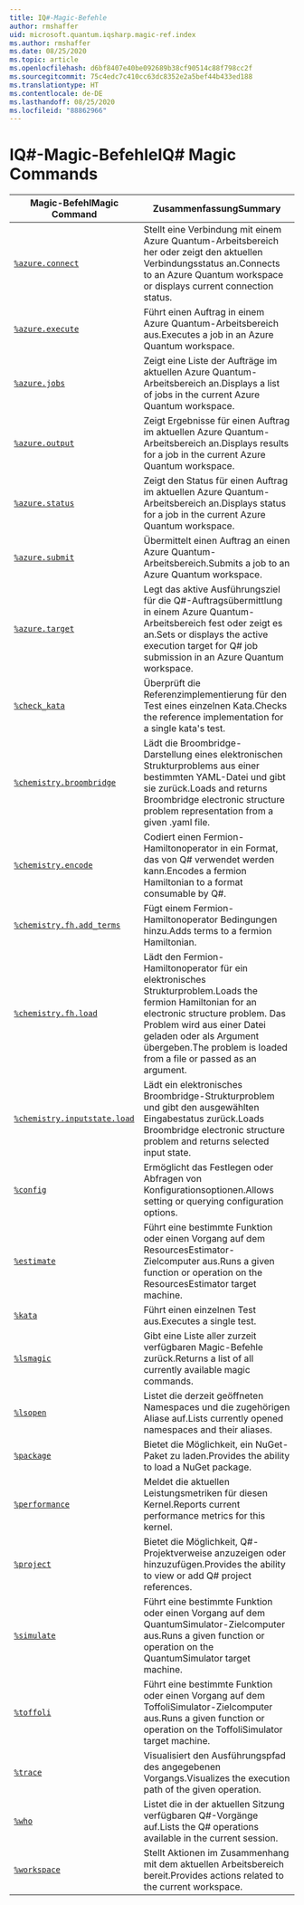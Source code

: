 ```yaml
---
title: IQ#-Magic-Befehle
author: rmshaffer
uid: microsoft.quantum.iqsharp.magic-ref.index
ms.author: rmshaffer
ms.date: 08/25/2020
ms.topic: article
ms.openlocfilehash: d6bf8407e40be092689b38cf90514c88f798cc2f
ms.sourcegitcommit: 75c4edc7c410cc63dc8352e2a5bef44b433ed188
ms.translationtype: HT
ms.contentlocale: de-DE
ms.lasthandoff: 08/25/2020
ms.locfileid: "88862966"
---
```

# <a name="iq-magic-commands"></a><span data-ttu-id="ce2c6-102">IQ#-Magic-Befehle</span><span class="sxs-lookup"><span data-stu-id="ce2c6-102">IQ# Magic Commands</span></span>
| <span data-ttu-id="ce2c6-103">Magic-Befehl</span><span class="sxs-lookup"><span data-stu-id="ce2c6-103">Magic Command</span></span> | <span data-ttu-id="ce2c6-104">Zusammenfassung</span><span class="sxs-lookup"><span data-stu-id="ce2c6-104">Summary</span></span> |
|---------------|---------|
| [`%azure.connect`](xref:microsoft.quantum.iqsharp.magic-ref.azure.connect) | <span data-ttu-id="ce2c6-105">Stellt eine Verbindung mit einem Azure Quantum-Arbeitsbereich her oder zeigt den aktuellen Verbindungsstatus an.</span><span class="sxs-lookup"><span data-stu-id="ce2c6-105">Connects to an Azure Quantum workspace or displays current connection status.</span></span> |
| [`%azure.execute`](xref:microsoft.quantum.iqsharp.magic-ref.azure.execute) | <span data-ttu-id="ce2c6-106">Führt einen Auftrag in einem Azure Quantum-Arbeitsbereich aus.</span><span class="sxs-lookup"><span data-stu-id="ce2c6-106">Executes a job in an Azure Quantum workspace.</span></span> |
| [`%azure.jobs`](xref:microsoft.quantum.iqsharp.magic-ref.azure.jobs) | <span data-ttu-id="ce2c6-107">Zeigt eine Liste der Aufträge im aktuellen Azure Quantum-Arbeitsbereich an.</span><span class="sxs-lookup"><span data-stu-id="ce2c6-107">Displays a list of jobs in the current Azure Quantum workspace.</span></span> |
| [`%azure.output`](xref:microsoft.quantum.iqsharp.magic-ref.azure.output) | <span data-ttu-id="ce2c6-108">Zeigt Ergebnisse für einen Auftrag im aktuellen Azure Quantum-Arbeitsbereich an.</span><span class="sxs-lookup"><span data-stu-id="ce2c6-108">Displays results for a job in the current Azure Quantum workspace.</span></span> |
| [`%azure.status`](xref:microsoft.quantum.iqsharp.magic-ref.azure.status) | <span data-ttu-id="ce2c6-109">Zeigt den Status für einen Auftrag im aktuellen Azure Quantum-Arbeitsbereich an.</span><span class="sxs-lookup"><span data-stu-id="ce2c6-109">Displays status for a job in the current Azure Quantum workspace.</span></span> |
| [`%azure.submit`](xref:microsoft.quantum.iqsharp.magic-ref.azure.submit) | <span data-ttu-id="ce2c6-110">Übermittelt einen Auftrag an einen Azure Quantum-Arbeitsbereich.</span><span class="sxs-lookup"><span data-stu-id="ce2c6-110">Submits a job to an Azure Quantum workspace.</span></span> |
| [`%azure.target`](xref:microsoft.quantum.iqsharp.magic-ref.azure.target) | <span data-ttu-id="ce2c6-111">Legt das aktive Ausführungsziel für die Q#-Auftragsübermittlung in einem Azure Quantum-Arbeitsbereich fest oder zeigt es an.</span><span class="sxs-lookup"><span data-stu-id="ce2c6-111">Sets or displays the active execution target for Q# job submission in an Azure Quantum workspace.</span></span> |
| [`%check_kata`](xref:microsoft.quantum.iqsharp.magic-ref.check_kata) | <span data-ttu-id="ce2c6-112">Überprüft die Referenzimplementierung für den Test eines einzelnen Kata.</span><span class="sxs-lookup"><span data-stu-id="ce2c6-112">Checks the reference implementation for a single kata's test.</span></span> |
| [`%chemistry.broombridge`](xref:microsoft.quantum.iqsharp.magic-ref.chemistry.broombridge) | <span data-ttu-id="ce2c6-113">Lädt die Broombridge-Darstellung eines elektronischen Strukturproblems aus einer bestimmten YAML-Datei und gibt sie zurück.</span><span class="sxs-lookup"><span data-stu-id="ce2c6-113">Loads and returns Broombridge electronic structure problem representation from a given .yaml file.</span></span> |
| [`%chemistry.encode`](xref:microsoft.quantum.iqsharp.magic-ref.chemistry.encode) | <span data-ttu-id="ce2c6-114">Codiert einen Fermion-Hamiltonoperator in ein Format, das von Q# verwendet werden kann.</span><span class="sxs-lookup"><span data-stu-id="ce2c6-114">Encodes a fermion Hamiltonian to a format consumable by Q#.</span></span> |
| [`%chemistry.fh.add_terms`](xref:microsoft.quantum.iqsharp.magic-ref.chemistry.fh.add_terms) | <span data-ttu-id="ce2c6-115">Fügt einem Fermion-Hamiltonoperator Bedingungen hinzu.</span><span class="sxs-lookup"><span data-stu-id="ce2c6-115">Adds terms to a fermion Hamiltonian.</span></span> |
| [`%chemistry.fh.load`](xref:microsoft.quantum.iqsharp.magic-ref.chemistry.fh.load) | <span data-ttu-id="ce2c6-116">Lädt den Fermion-Hamiltonoperator für ein elektronisches Strukturproblem.</span><span class="sxs-lookup"><span data-stu-id="ce2c6-116">Loads the fermion Hamiltonian for an electronic structure problem.</span></span> <span data-ttu-id="ce2c6-117">Das Problem wird aus einer Datei geladen oder als Argument übergeben.</span><span class="sxs-lookup"><span data-stu-id="ce2c6-117">The problem is loaded from a file or passed as an argument.</span></span> |
| [`%chemistry.inputstate.load`](xref:microsoft.quantum.iqsharp.magic-ref.chemistry.inputstate.load) | <span data-ttu-id="ce2c6-118">Lädt ein elektronisches Broombridge-Strukturproblem und gibt den ausgewählten Eingabestatus zurück.</span><span class="sxs-lookup"><span data-stu-id="ce2c6-118">Loads Broombridge electronic structure problem and returns selected input state.</span></span> |
| [`%config`](xref:microsoft.quantum.iqsharp.magic-ref.config) | <span data-ttu-id="ce2c6-119">Ermöglicht das Festlegen oder Abfragen von Konfigurationsoptionen.</span><span class="sxs-lookup"><span data-stu-id="ce2c6-119">Allows setting or querying configuration options.</span></span> |
| [`%estimate`](xref:microsoft.quantum.iqsharp.magic-ref.estimate) | <span data-ttu-id="ce2c6-120">Führt eine bestimmte Funktion oder einen Vorgang auf dem ResourcesEstimator-Zielcomputer aus.</span><span class="sxs-lookup"><span data-stu-id="ce2c6-120">Runs a given function or operation on the ResourcesEstimator target machine.</span></span> |
| [`%kata`](xref:microsoft.quantum.iqsharp.magic-ref.kata) | <span data-ttu-id="ce2c6-121">Führt einen einzelnen Test aus.</span><span class="sxs-lookup"><span data-stu-id="ce2c6-121">Executes a single test.</span></span> |
| [`%lsmagic`](xref:microsoft.quantum.iqsharp.magic-ref.lsmagic) | <span data-ttu-id="ce2c6-122">Gibt eine Liste aller zurzeit verfügbaren Magic-Befehle zurück.</span><span class="sxs-lookup"><span data-stu-id="ce2c6-122">Returns a list of all currently available magic commands.</span></span> |
| [`%lsopen`](xref:microsoft.quantum.iqsharp.magic-ref.lsopen) | <span data-ttu-id="ce2c6-123">Listet die derzeit geöffneten Namespaces und die zugehörigen Aliase auf.</span><span class="sxs-lookup"><span data-stu-id="ce2c6-123">Lists currently opened namespaces and their aliases.</span></span> |
| [`%package`](xref:microsoft.quantum.iqsharp.magic-ref.package) | <span data-ttu-id="ce2c6-124">Bietet die Möglichkeit, ein NuGet-Paket zu laden.</span><span class="sxs-lookup"><span data-stu-id="ce2c6-124">Provides the ability to load a NuGet package.</span></span> |
| [`%performance`](xref:microsoft.quantum.iqsharp.magic-ref.performance) | <span data-ttu-id="ce2c6-125">Meldet die aktuellen Leistungsmetriken für diesen Kernel.</span><span class="sxs-lookup"><span data-stu-id="ce2c6-125">Reports current performance metrics for this kernel.</span></span> |
| [`%project`](xref:microsoft.quantum.iqsharp.magic-ref.project) | <span data-ttu-id="ce2c6-126">Bietet die Möglichkeit, Q#-Projektverweise anzuzeigen oder hinzuzufügen.</span><span class="sxs-lookup"><span data-stu-id="ce2c6-126">Provides the ability to view or add Q# project references.</span></span> |
| [`%simulate`](xref:microsoft.quantum.iqsharp.magic-ref.simulate) | <span data-ttu-id="ce2c6-127">Führt eine bestimmte Funktion oder einen Vorgang auf dem QuantumSimulator-Zielcomputer aus.</span><span class="sxs-lookup"><span data-stu-id="ce2c6-127">Runs a given function or operation on the QuantumSimulator target machine.</span></span> |
| [`%toffoli`](xref:microsoft.quantum.iqsharp.magic-ref.toffoli) | <span data-ttu-id="ce2c6-128">Führt eine bestimmte Funktion oder einen Vorgang auf dem ToffoliSimulator-Zielcomputer aus.</span><span class="sxs-lookup"><span data-stu-id="ce2c6-128">Runs a given function or operation on the ToffoliSimulator target machine.</span></span> |
| [`%trace`](xref:microsoft.quantum.iqsharp.magic-ref.trace) | <span data-ttu-id="ce2c6-129">Visualisiert den Ausführungspfad des angegebenen Vorgangs.</span><span class="sxs-lookup"><span data-stu-id="ce2c6-129">Visualizes the execution path of the given operation.</span></span> |
| [`%who`](xref:microsoft.quantum.iqsharp.magic-ref.who) | <span data-ttu-id="ce2c6-130">Listet die in der aktuellen Sitzung verfügbaren Q#-Vorgänge auf.</span><span class="sxs-lookup"><span data-stu-id="ce2c6-130">Lists the Q# operations available in the current session.</span></span> |
| [`%workspace`](xref:microsoft.quantum.iqsharp.magic-ref.workspace) | <span data-ttu-id="ce2c6-131">Stellt Aktionen im Zusammenhang mit dem aktuellen Arbeitsbereich bereit.</span><span class="sxs-lookup"><span data-stu-id="ce2c6-131">Provides actions related to the current workspace.</span></span> |
